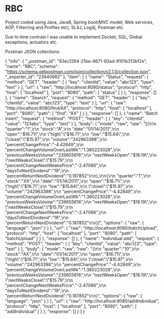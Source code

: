 # RBC
Project coded using Java, Java8, Spring boot(MVC model, Web services, AOP, Filterring and Profiles etc), SL4J, Log4j, Postman etc. 

Due to time contrain I was unable to implement Docket, SQL, Global exceptions, actuators etc. 

Postman JSON collections:

{
	"info": {
		"_postman_id": "83ec1264-21ba-4671-93ad-9101b313bf2e",
		"name": "RBC",
		"schema": "https://schema.getpostman.com/json/collection/v2.1.0/collection.json",
		"_exporter_id": "23940982"
	},
	"item": [
		{
			"name": "Status",
			"request": {
				"method": "GET",
				"header": [
					{
						"key": "clientId",
						"value": "abc123",
						"type": "text"
					}
				],
				"url": {
					"raw": "http://localhost:8080/status",
					"protocol": "http",
					"host": [
						"localhost"
					],
					"port": "8080",
					"path": [
						"status"
					]
				}
			},
			"response": []
		},
		{
			"name": "Search",
			"request": {
				"method": "GET",
				"header": [
					{
						"key": "clientId",
						"value": "abc123",
						"type": "text"
					}
				],
				"url": {
					"raw": "http://localhost:8080/find/AX",
					"protocol": "http",
					"host": [
						"localhost"
					],
					"port": "8080",
					"path": [
						"find",
						"AX"
					]
				}
			},
			"response": []
		},
		{
			"name": "Batch insert",
			"request": {
				"method": "POST",
				"header": [
					{
						"key": "clientId",
						"value": "123abc",
						"type": "text"
					}
				],
				"body": {
					"mode": "raw",
					"raw": "[{\r\n  \"quarter\":\"1\",\r\n  \"stock\":\"A\",\r\n  \"date\":\"01/14/2011\",\r\n  \"open\":\"$16.71\",\r\n  \"high\":\"$16.71\",\r\n  \"low\":\"$15.64\",\r\n  \"close\":\"$15.97\",\r\n  \"volume\":\"242963398\",\r\n  \"percentChangePrice\":\"-4.42849\",\r\n  \"percentChangeVolumeOverLastWk\":\"1.380223028\",\r\n  \"previousWeeksVolume\":\"239655616\",\r\n  \"nextWeeksOpen\":\"$16.19\",\r\n  \"nextWeeksClose\":\"$15.79\",\r\n  \"percentChangeNextWeeksPrice\":\"-2.47066\",\r\n  \"daysToNextDividend\":\"19\",\r\n  \"percentReturnNextDividend\":\"0.187852\"\r\n},\r\n{\r\n  \"quarter\":\"1\",\r\n  \"stock\":\"XX\",\r\n  \"date\":\"01/14/2011\",\r\n  \"open\":\"$16.71\",\r\n  \"high\":\"$16.71\",\r\n  \"low\":\"$15.64\",\r\n  \"close\":\"$15.97\",\r\n  \"volume\":\"242963398\",\r\n  \"percentChangePrice\":\"-4.42849\",\r\n  \"percentChangeVolumeOverLastWk\":\"1.380223028\",\r\n  \"previousWeeksVolume\":\"239655616\",\r\n  \"nextWeeksOpen\":\"$16.19\",\r\n  \"nextWeeksClose\":\"$15.79\",\r\n  \"percentChangeNextWeeksPrice\":\"-2.47066\",\r\n  \"daysToNextDividend\":\"19\",\r\n  \"percentReturnNextDividend\":\"0.187852\"\r\n}]",
					"options": {
						"raw": {
							"language": "json"
						}
					}
				},
				"url": {
					"raw": "http://localhost:8080/batchUpload",
					"protocol": "http",
					"host": [
						"localhost"
					],
					"port": "8080",
					"path": [
						"batchUpload"
					]
				}
			},
			"response": []
		},
		{
			"name": "Individual add",
			"request": {
				"method": "POST",
				"header": [
					{
						"key": "clientId",
						"value": "abc123",
						"type": "text"
					}
				],
				"body": {
					"mode": "raw",
					"raw": "{\r\n  \"quarter\":\"10\",\r\n  \"stock\":\"AX\",\r\n  \"date\":\"01/14/2011\",\r\n  \"open\":\"$16.71\",\r\n  \"high\":\"$16.71\",\r\n  \"low\":\"$15.64\",\r\n  \"close\":\"$15.97\",\r\n  \"volume\":\"242963398\",\r\n  \"percentChangePrice\":\"-4.42849\",\r\n  \"percentChangeVolumeOverLastWk\":\"1.380223028\",\r\n  \"previousWeeksVolume\":\"239655616\",\r\n  \"nextWeeksOpen\":\"$16.19\",\r\n  \"nextWeeksClose\":\"$15.79\",\r\n  \"percentChangeNextWeeksPrice\":\"-2.47066\",\r\n  \"daysToNextDividend\":\"19\",\r\n  \"percentReturnNextDividend\":\"0.187852\"\r\n}",
					"options": {
						"raw": {
							"language": "json"
						}
					}
				},
				"url": {
					"raw": "http://localhost:8080/addIndividual",
					"protocol": "http",
					"host": [
						"localhost"
					],
					"port": "8080",
					"path": [
						"addIndividual"
					]
				}
			},
			"response": []
		}
	]
}
